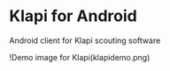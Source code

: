 # Klapi for Android
Android client for Klapi scouting software

!Demo image for Klapi(klapidemo.png)
